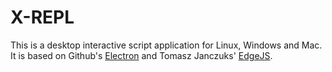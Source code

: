 # X-REPL

This is a desktop interactive script application for Linux, Windows and Mac. It is based on Github's [Electron](http://electron.atom.io/) and Tomasz Janczuks' [EdgeJS](https://github.com/tjanczuk/edge).
